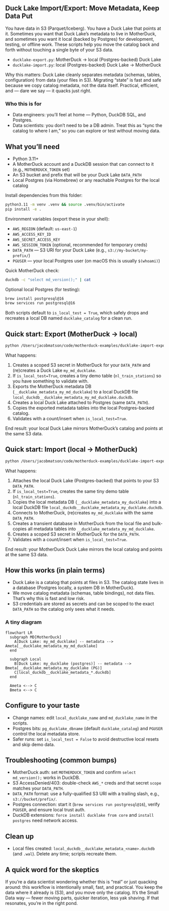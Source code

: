 ## Duck Lake Import/Export: Move Metadata, Keep Data Put

You have data in S3 (Parquet/Iceberg). You have a Duck Lake that points at it. Sometimes you want that Duck Lake’s metadata to live in MotherDuck, and sometimes you want it local (backed by Postgres) for development, testing, or offline work. These scripts help you move the catalog back and forth without touching a single byte of your S3 data.

- `ducklake-export.py`: MotherDuck → local (Postgres-backed) Duck Lake
- `ducklake-import.py`: local (Postgres-backed) Duck Lake → MotherDuck

Why this matters: Duck Lake cleanly separates metadata (schemas, tables, configuration) from data (your files in S3). Migrating “state” is fast and safe because we copy catalog metadata, not the data itself. Practical, efficient, and — dare we say — it quacks just right.

### Who this is for

- Data engineers: you’ll feel at home — Python, DuckDB SQL, and Postgres.
- Data scientists: you don’t need to be a DB admin. Treat this as “sync the catalog to where I am,” so you can explore or test without moving data.

## What you’ll need

- Python 3.11+
- A MotherDuck account and a DuckDB session that can connect to it (e.g., `MOTHERDUCK_TOKEN` set)
- An S3 bucket and prefix that will be your Duck Lake `DATA_PATH`
- Local Postgres (via Homebrew) or any reachable Postgres for the local catalog

Install dependencies from this folder:

```bash
python3.11 -m venv .venv && source .venv/bin/activate
pip install -e .
```

Environment variables (export these in your shell):

- `AWS_REGION` (default: `us-east-1`)
- `AWS_ACCESS_KEY_ID`
- `AWS_SECRET_ACCESS_KEY`
- `AWS_SESSION_TOKEN` (optional, recommended for temporary creds)
- `DATA_PATH` — S3 URI for your Duck Lake (e.g., `s3://my-bucket/my-prefix/`)
- `PGUSER` — your local Postgres user (on macOS this is usually `$(whoami)`)

Quick MotherDuck check:

```bash
duckdb -c "select md_version();" | cat
```

Optional local Postgres (for testing):

```bash
brew install postgresql@16
brew services run postgresql@16
```

Both scripts default to `is_local_test = True`, which safely drops and recreates a local DB named `ducklake_catalog` for a clean run.

## Quick start: Export (MotherDuck → local)

```bash
python /Users/jacobmatson/code/motherduck-examples/ducklake-import-export/ducklake-export.py
```

What happens:

1. Creates a scoped S3 secret in MotherDuck for your `DATA_PATH` and (re)creates a Duck Lake `my_md_ducklake`.
2. If `is_local_test=True`, creates a tiny demo table (`nl_train_stations`) so you have something to validate with.
3. Exports the MotherDuck metadata DB (`__ducklake_metadata_my_md_ducklake`) to a local DuckDB file `local_duckdb__ducklake_metadata_my_md_ducklake.duckdb`.
4. Creates a local Duck Lake attached to Postgres (same `DATA_PATH`).
5. Copies the exported metadata tables into the local Postgres-backed catalog.
6. Validates with a count/insert when `is_local_test=True`.

End result: your local Duck Lake mirrors MotherDuck’s catalog and points at the same S3 data.

## Quick start: Import (local → MotherDuck)

```bash
python /Users/jacobmatson/code/motherduck-examples/ducklake-import-export/ducklake-import.py
```

What happens:

1. Attaches the local Duck Lake (Postgres-backed) that points to your S3 `DATA_PATH`.
2. If `is_local_test=True`, creates the same tiny demo table (`nl_train_stations`).
3. Copies the local metadata DB (`__ducklake_metadata_my_ducklake`) into a local DuckDB file `local_duckdb__ducklake_metadata_my_ducklake.duckdb`.
4. Connects to MotherDuck, (re)creates `my_md_ducklake` with the same `DATA_PATH`.
5. Creates a transient database in MotherDuck from the local file and bulk-copies all metadata tables into `__ducklake_metadata_my_md_ducklake`.
6. Creates a scoped S3 secret in MotherDuck for the `DATA_PATH`.
7. Validates with a count/insert when `is_local_test=True`.

End result: your MotherDuck Duck Lake mirrors the local catalog and points at the same S3 data.

## How this works (in plain terms)

- Duck Lake is a catalog that points at files in S3. The catalog state lives in a database (Postgres locally, a system DB in MotherDuck).
- We move catalog metadata (schemas, table bindings), not data files. That’s why this is fast and low risk.
- S3 credentials are stored as secrets and can be scoped to the exact `DATA_PATH` so the catalog only sees what it needs.

### A tiny diagram

```mermaid
flowchart LR
  subgraph MD[MotherDuck]
    A[Duck Lake: my_md_ducklake] -- metadata --> Ameta[__ducklake_metadata_my_md_ducklake]
  end

  subgraph Local
    B[Duck Lake: my_ducklake (postgres)] -- metadata --> Bmeta[__ducklake_metadata_my_ducklake (PG)]
    C[local_duckdb__ducklake_metadata_*.duckdb]
  end

  Ameta <--> C
  Bmeta <--> C
```

## Configure to your taste

- Change names: edit `local_ducklake_name` and `md_ducklake_name` in the scripts.
- Postgres bits: `pg_ducklake_dbname` (default `ducklake_catalog`) and `PGUSER` control the local metadata store.
- Safer runs: set `is_local_test = False` to avoid destructive local resets and skip demo data.

## Troubleshooting (common bumps)

- MotherDuck auth: set `MOTHERDUCK_TOKEN` and confirm `select md_version();` works in DuckDB.
- S3 AccessDenied/403: double-check `AWS_*` creds and that secret `scope` matches your `DATA_PATH`.
- `DATA_PATH` format: use a fully-qualified S3 URI with a trailing slash, e.g., `s3://bucket/prefix/`.
- Postgres connection: start it (`brew services run postgresql@16`), verify `PGUSER`, and ensure local trust auth.
- DuckDB extensions: `force install ducklake from core` and `install postgres` need network access.

## Clean up

- Local files created: `local_duckdb__ducklake_metadata_<name>.duckdb` (and `.wal`). Delete any time; scripts recreate them.

## A quick word for the skeptics

If you’re a data scientist wondering whether this is “real” or just quacking around: this workflow is intentionally small, fast, and practical. You keep the data where it already is (S3), and you move only the catalog. It’s the Small Data way — fewer moving parts, quicker iteration, less yak shaving. If that resonates, you’re in the right pond.


